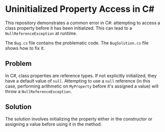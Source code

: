 # Uninitialized Property Access in C#

This repository demonstrates a common error in C#: attempting to access a class property before it has been initialized. This can lead to a `NullReferenceException` at runtime.

The `Bug.cs` file contains the problematic code. The `BugSolution.cs` file shows how to fix it.

## Problem

In C#, class properties are reference types.  If not explicitly initialized, they have a default value of `null`. Attempting to use a `null` reference (in this case, performing arithmetic on `MyProperty` before it's assigned a value) will throw a `NullReferenceException`.

## Solution

The solution involves initializing the property either in the constructor or assigning a value before using it in the method.